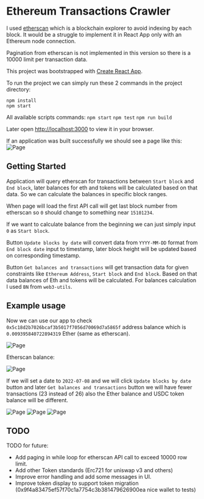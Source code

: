 # Ethereum Transactions Crawler

I used [etherscan](https://etherscan.io/) which is a blockchain explorer to avoid indexing by each block.
It would be a struggle to implement it in React App only with an Ethereum node connection.

Pagination from etherscan is not implemented in this version so there is a 10000 limit per transaction data.

This project was bootstrapped with [Create React App](https://github.com/facebook/create-react-app).

To run the project we can simply run these 2 commands in the project directory:
```
npm install
npm start
```

All available scripts commands:
`npm start`
`npm test`
`npm run build`

Later open [http://localhost:3000](http://localhost:3000) to view it in your browser.

If an application was built successfully we should see a page like this:
![Page](./doc-img/page.png)

## Getting Started

Application will query etherscan for transactions between `Start block` and `End block`,
later balances for eth and tokens will be calculated based on that data.
So we can calculate the balances in specific block ranges.

When page will load the first API call will get last block number from etherscan so `0` should change to something near `15101234`.

If we want to calculate balance from the beginning we can just simply input `0` as `Start block`.

Button `Update blocks by date` will convert data from `YYYY-MM-DD` format from `End block date` input to timestamp,
later block height will be updated based on corresponding timestamp.

Button `Get balances and transactions` will get transaction data for given constraints like `Ethereum Address`, `Start block` and `End block`.
Based on that data balances of Eth and tokens will be calculated. For balances calculation I used `BN` from `web3-utils`.

## Example usage

Now we can use our app to check `0x5c18d2b7026bcaf3b5017f7056d70069d7a5865f` address balance 
which is `0.009395840722894319` Ether (same as etherscan).

![Page](./doc-img/page-26tx.png)

Etherscan balance:

![Page](./doc-img/page-etherscan.png)

If we will set a date to `2022-07-08` and we will click `Update blocks by date` button and later
`Get balances and transactions` button we will have fewer transactions (23 instead of 26)
also the Ether balance and USDC token balance will be different.

![Page](./doc-img/page-23tx.png)
![Page](./doc-img/usdc.png)
![Page](./doc-img/usdc-balance.png)

## TODO

TODO for future:
- Add paging in while loop for etherscan API call to exceed 10000 row limit.
- Add other Token standards (Erc721 for uniswap v3 and others)
- Improve error handling and add some messages in UI.
- Improve token display to support token migration (0x9f4a83475ef57f70c1a7754c3b381479626900ea nice wallet to tests)
